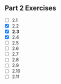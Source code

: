 ## Part 2 Exercises
- [ ] 2.1
- [x] 2.2
- [x] **2.3**
- [x] 2.4
- [ ] 2.5
- [ ] 2.6
- [ ] 2.7
- [ ] 2.8
- [ ] 2.9
- [ ] 2.10
- [ ] 2.11
